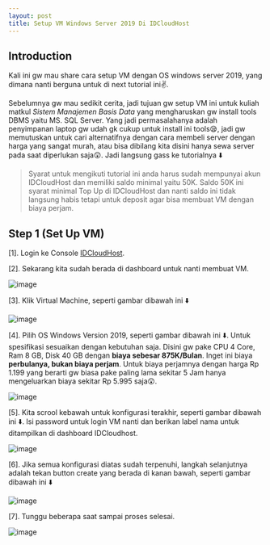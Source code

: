 ```yaml
---
layout: post
title: Setup VM Windows Server 2019 Di IDCloudHost
---
```


## Introduction
Kali ini gw mau share cara setup VM dengan OS windows server 2019, yang dimana nanti berguna untuk di next tutorial ini✌️. 

Sebelumnya gw mau sedikit cerita, jadi tujuan gw setup VM ini untuk kuliah matkul *Sistem Manajemen Basis Data* yang mengharuskan gw install tools DBMS yaitu MS. SQL Server. 
Yang jadi permasalahanya adalah penyimpanan laptop gw udah gk cukup untuk install ini tools😪, jadi gw memutuskan untuk cari alternatifnya dengan cara membeli server dengan
harga yang sangat murah, atau bisa dibilang kita disini hanya sewa server pada saat diperlukan saja😲. Jadi langsung gass ke tutorialnya ⬇️

> Syarat untuk mengikuti tutorial ini anda harus sudah mempunyai akun IDCloudHost dan memiliki saldo minimal yaitu 50K. Saldo 50K ini syarat minimal Top Up di IDCloudHost dan nanti saldo ini tidak langsung habis tetapi untuk deposit agar bisa membuat VM dengan biaya perjam.


## Step 1 (Set Up VM)
[1]. Login ke Console [IDCloudHost](https://console.idcloudhost.com/hub/login).

[2]. Sekarang kita sudah berada di dashboard untuk nanti membuat VM.

![image](https://user-images.githubusercontent.com/67460437/147764905-0dd96d2a-36a7-478c-8b1a-37fdff742b55.png)

[3]. Klik Virtual Machine, seperti gambar dibawah ini ⬇️

![image](https://user-images.githubusercontent.com/67460437/147765143-1c4af356-a060-4155-b32c-27dcef8aedd5.png)

[4]. Pilih OS Windows Version 2019, seperti gambar dibawah ini ⬇️. Untuk spesifikasi sesuaikan dengan kebutuhan saja. Disini gw pake CPU 4 Core, Ram 8 GB, Disk 40 GB dengan **biaya sebesar 875K/Bulan**. Inget ini biaya **perbulanya, bukan biaya perjam**. Untuk biaya perjamnya dengan harga Rp 1.199 yang berarti gw biasa pake paling lama sekitar 5 Jam hanya mengeluarkan biaya sekitar Rp 5.995 saja😲. 

![image](https://user-images.githubusercontent.com/67460437/147765584-fac15f85-23bb-4aee-b5fd-a067c7b33b12.png)

[5]. Kita scrool kebawah untuk konfigurasi terakhir, seperti gambar dibawah ini ⬇️. Isi password untuk login VM nanti dan berikan label nama untuk ditampilkan di dashboard IDCloudhost.

![image](https://user-images.githubusercontent.com/67460437/147767673-6b9f7594-2b60-45c1-bcba-8e872778e4ef.png)

[6]. Jika semua konfigurasi diatas sudah terpenuhi, langkah selanjutnya adalah tekan button create yang berada di kanan bawah, seperti gambar dibawah ini ⬇️

![image](https://user-images.githubusercontent.com/67460437/147767897-79a456b0-62ac-4903-bf5b-517eddf32eca.png)

[7]. Tunggu beberapa saat sampai proses selesai.

![image](https://user-images.githubusercontent.com/67460437/147767969-d33d041e-2620-4d7f-b15e-08fb6bff9ecd.png)


